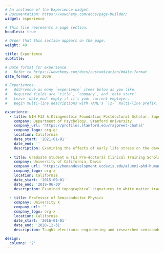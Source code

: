 ```yaml
---
# An instance of the Experience widget.
# Documentation: https://wowchemy.com/docs/page-builder/
widget: experience

# This file represents a page section.
headless: true

# Order that this section appears on the page.
weight: 40

title: Experience
subtitle:

# Date format for experience
#   Refer to https://wowchemy.com/docs/customization/#date-format
date_format: Jan 2006

# Experiences.
#   Add/remove as many `experience` items below as you like.
#   Required fields are `title`, `company`, and `date_start`.
#   Leave `date_end` empty if it's your current employer.
#   Begin multi-line descriptions with YAML's `|2-` multi-line prefix.

experience:
  - title: NIH F32 & Klingenstein Foundation Postdoctoral Scholar, Supervised by Ian Gotlib, Ph.D.
    company: Department of Psychology, Stanford University
    company_url: 'https://profiles.stanford.edu/rajpreet-chahal'
    company_logo: org-gc
    location: California
    date_start: '2021-01-01'
    date_end: ''
    description: Examining the effects of early life stress on the development of large-scale structural and functional brain circuits to understand when and in whom neurobiological alterations arise and confer risk for depression and suicidal ideation. The goal of this research is to guide person-centered approaches to detect vulnerability for and predict the course of depression.
        
  - title: Graduate Student & TL1 Pre-doctoral Clinical Training Scholar, Supervised by Amanda Guyer, Ph.D.
    company: University of California, Davis
    company_url: 'https://humandevelopment.ucdavis.edu/alumni-phd-human-development'
    company_logo: org-x
    location: California
    date_start: '2015-09-01'
    date_end: '2019-06-30'
    description: Examined topographical signatures in white matter tracts as they reflect the history of depressive symptoms in adolescent girls, and patterns of functional connectivity, revealed by neural biotyping, as they forecast future internalizing symptoms in at-risk adolescents.
    
  - title: Professor of Semiconductor Physics
    company: University X
    company_url: ''
    company_logo: org-x
    location: California
    date_start: '2016-01-01'
    date_end: '2020-12-31'
    description: Taught electronic engineering and researched semiconductor physics.
    
design:
  columns: '2'
---
```

